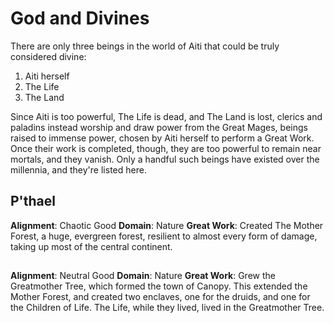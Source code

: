 # God and Divines

There are only three beings in the world of Aiti that could be truly considered divine:

1. Aiti herself
2. The Life
3. The Land

Since Aiti is too powerful, The Life is dead, and The Land is lost, clerics and paladins instead worship and draw power from the Great Mages, beings raised to immense power, chosen by Aiti herself to perform a Great Work. Once their work is completed, though, they are too powerful to remain near mortals, and they vanish. Only a handful such beings have existed over the millennia, and they're listed here.

## P'thael

**Alignment**: Chaotic Good
**Domain**: Nature
**Great Work**: Created The Mother Forest, a huge, evergreen forest, resilient to almost every form of damage, taking up most of the central continent.

## 

**Alignment**: Neutral Good
**Domain**: Nature
**Great Work**: Grew the Greatmother Tree, which formed the town of Canopy. This extended the Mother Forest, and created two enclaves, one for the druids, and one for the Children of Life. The Life, while they lived, lived in the Greatmother Tree.